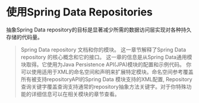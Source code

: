 # 使用Spring Data Repositories

抽象Spring Data repository的目标是显著减少所需的数据访问层实现对各种持久存储的代码量。

>Spring Data repository 文档和你的模块。
这一章节解释了Spring Data repository 的核心概念和它的接口。
这一章的信息是从Spring Data通用模块取得。它使用为Java Persistence API(JPA)模块的配置和示例代码。 你可以使用适用于XML的命名空间和声明来扩展特定模块。命名空间参考覆盖所有被支持repositoryAPI的Spring Data 模块支持的XML配置, Repository 查询关键字覆盖查询支持通常的repository抽象方法关键字。对于你特殊功能的详细信息可以在相关模块的章节查看。